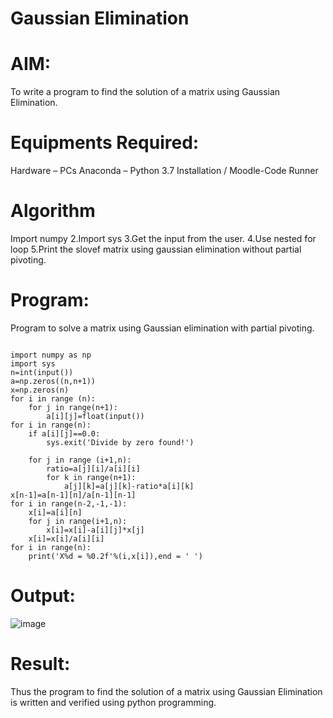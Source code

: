 # Gaussian Elimination
# AIM:
To write a program to find the solution of a matrix using Gaussian Elimination.

# Equipments Required:
Hardware – PCs
Anaconda – Python 3.7 Installation / Moodle-Code Runner
# Algorithm
Import numpy 
2.Import sys 
3.Get the input from the user.
4.Use nested for loop
5.Print the slovef matrix using gaussian elimination without partial pivoting.
# Program:
Program to solve a matrix using Gaussian elimination with partial pivoting.

```

import numpy as np
import sys
n=int(input())
a=np.zeros((n,n+1))
x=np.zeros(n)
for i in range (n):
    for j in range(n+1):
        a[i][j]=float(input())
for i in range(n):
    if a[i][j]==0.0:
        sys.exit('Divide by zero found!')
        
    for j in range (i+1,n):
        ratio=a[j][i]/a[i][i] 
        for k in range(n+1):
            a[j][k]=a[j][k]-ratio*a[i][k]
x[n-1]=a[n-1][n]/a[n-1][n-1]
for i in range(n-2,-1,-1):
    x[i]=a[i][n]
    for j in range(i+1,n):
        x[i]=x[i]-a[i][j]*x[j]
    x[i]=x[i]/a[i][i]
for i in range(n):
    print('X%d = %0.2f'%(i,x[i]),end = ' ')
``` 
    

# Output:
![image](https://github.com/naren2704/Gaussian/assets/118706984/1f05195d-1f4e-406d-8a8e-9ac4172e8164)


 # Result:
Thus the program to find the solution of a matrix using Gaussian Elimination is written and verified using python programming.
